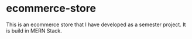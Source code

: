 # ecommerce-store
 
This is an ecommerce store that I have developed as a semester project. It is build in MERN Stack.

